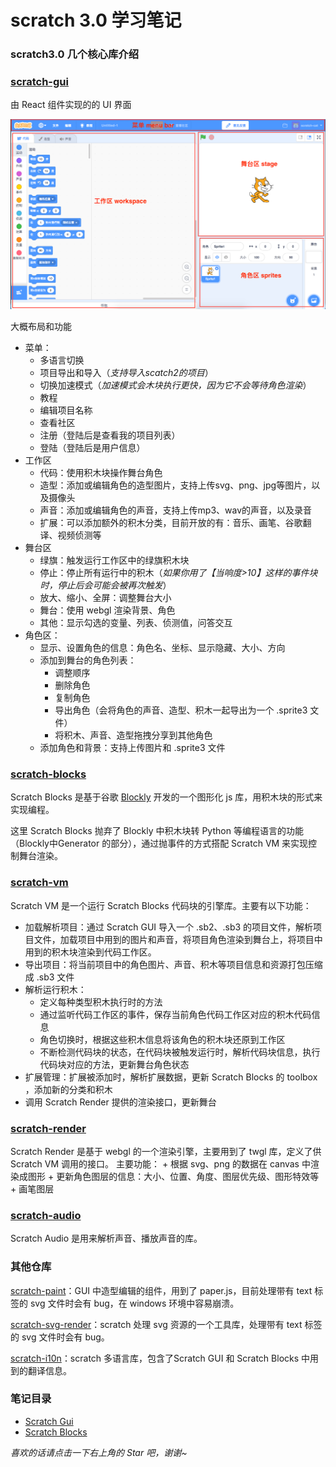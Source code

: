 # scratch 3.0 学习笔记

### scratch3.0 几个核心库介绍

### [scratch-gui](https://github.com/LLK/scratch-gui)

由 React 组件实现的的 UI 界面

<img src='./scratch3.0.png'/>

大概布局和功能
+ 菜单：
    + 多语言切换
    + 项目导出和导入（*支持导入scatch2的项目*）
    + 切换加速模式（*加速模式会木块执行更快，因为它不会等待角色渲染*）
    + 教程
    + 编辑项目名称
    + 查看社区
    + 注册（登陆后是查看我的项目列表）
    + 登陆（登陆后是用户信息）
+ 工作区
    + 代码：使用积木块操作舞台角色
    + 造型：添加或编辑角色的造型图片，支持上传svg、png、jpg等图片，以及摄像头
    + 声音：添加或编辑角色的声音，支持上传mp3、wav的声音，以及录音
    + 扩展：可以添加额外的积木分类，目前开放的有：音乐、画笔、谷歌翻译、视频侦测等
+ 舞台区
    + 绿旗：触发运行工作区中的绿旗积木块
    + 停止：停止所有运行中的积木（*如果你用了【当响度>10】这样的事件块时，停止后会可能会被再次触发*）
    + 放大、缩小、全屏：调整舞台大小
    + 舞台：使用 webgl 渲染背景、角色
    + 其他：显示勾选的变量、列表、侦测值，问答交互
+ 角色区：
    + 显示、设置角色的信息：角色名、坐标、显示隐藏、大小、方向
    + 添加到舞台的角色列表：
        + 调整顺序
        + 删除角色
        + 复制角色
        + 导出角色（会将角色的声音、造型、积木一起导出为一个 .sprite3 文件）
        + 将积木、声音、造型拖拽分享到其他角色
    + 添加角色和背景：支持上传图片和 .sprite3 文件



### [scratch-blocks](https://github.com/LLK/scratch-blocks)

Scratch Blocks 是基于谷歌 [Blockly](https://github.com/google/blockly) 开发的一个图形化 js 库，用积木块的形式来实现编程。

这里 Scratch Blocks 抛弃了 Blockly 中积木块转 Python 等编程语言的功能（Blockly中Generator 的部分），通过抛事件的方式搭配 Scratch VM 来实现控制舞台渲染。

### [scratch-vm](https://github.com/LLK/scratch-vm)

Scratch VM 是一个运行 Scratch Blocks 代码块的引擎库。主要有以下功能：

+ 加载解析项目：通过 Scratch GUI 导入一个 .sb2、.sb3 的项目文件，解析项目文件，加载项目中用到的图片和声音，将项目角色渲染到舞台上，将项目中用到的积木块渲染到代码工作区。
+ 导出项目：将当前项目中的角色图片、声音、积木等项目信息和资源打包压缩成 .sb3 文件
+ 解析运行积木：
    + 定义每种类型积木执行时的方法
    + 通过监听代码工作区的事件，保存当前角色代码工作区对应的积木代码信息
    + 角色切换时，根据这些积木信息将该角色的积木块还原到工作区
    + 不断检测代码块的状态，在代码块被触发运行时，解析代码块信息，执行代码块对应的方法，更新舞台角色状态
+ 扩展管理：扩展被添加时，解析扩展数据，更新 Scratch Blocks 的 toolbox ，添加新的分类和积木
+ 调用 Scratch Render 提供的渲染接口，更新舞台

### [scratch-render](https://github.com/LLK/scratch-render)

Scratch Render 是基于 webgl 的一个渲染引擎，主要用到了 twgl 库，定义了供 Scratch VM 调用的接口。
主要功能：
    + 根据 svg、png 的数据在 canvas 中渲染成图形
    + 更新角色图层的信息：大小、位置、角度、图层优先级、图形特效等
    + 画笔图层

### [scratch-audio](https://github.com/LLK/scratch-audio)

Scratch Audio 是用来解析声音、播放声音的库。

### 其他仓库
[scratch-paint](https://github.com/LLK/scratch-paint)：GUI 中造型编辑的组件，用到了 paper.js，目前处理带有 text 标签的 svg 文件时会有 bug，在 windows 环境中容易崩溃。

[scratch-svg-render](https://github.com/LLK/scratch-svg-render)：scratch 处理 svg 资源的一个工具库，处理带有 text 标签的 svg 文件时会有 bug。

[scratch-i10n](https://github.com/LLK/scratch-i10n)：scratch 多语言库，包含了Scratch GUI 和 Scratch Blocks 中用到的翻译信息。

### 笔记目录
- [Scratch Gui](./scratch-gui/index.md)
- [Scratch Blocks](./scratch-blocks/index.md)

*喜欢的话请点击一下右上角的 Star 吧，谢谢~*
